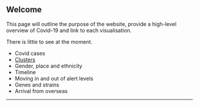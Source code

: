 ## Welcome

This page will outline the purpose of the website, provide a high-level overview of Covid-19 and link to each visualisation.

There is little to see at the moment.

- Covid cases
- [Clusters](clusters/)
- Gender, place and ethnicity
- Timeline
- Moving in and out of alert levels
- Genes and strains
- Arrival from overseas

---

